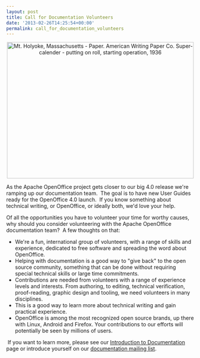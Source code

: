 ```yaml
---
layout: post
title: Call for Documentation Volunteers
date: '2013-02-26T14:25:54+00:00'
permalink: call_for_documentation_volunteers
---
```

<div align="center"><a title="Mt. Holyoke, Massachusetts - Paper. American Writing Paper Co. Super-calender - putting on roll, starting operation, 1936 by The U.S. National Archives, on Flickr" href="http://www.flickr.com/photos/usnationalarchives/7494447314/"><img width="500" height="365" alt="Mt. Holyoke, Massachusetts - Paper. American Writing Paper Co. Super-calender - putting on roll, starting operation, 1936" src="http://farm8.staticflickr.com/7135/7494447314_9c83562037.jpg" /></a></div> 
  <p> </p> 
  <p> </p> 
  <p>As the Apache OpenOffice project gets closer to our big 4.0 release we're ramping up our documentation team.&nbsp; The goal is to have new User Guides ready for the OpenOffice 4.0 launch.&nbsp; If you know something about technical writing, or OpenOffice, or ideally both, we'd love your help.&nbsp; <br /></p> 
  <p>Of all the opportunities you have to volunteer your time for worthy causes, why should you consider volunteering with the Apache OpenOffice documentation team?&nbsp; A few thoughts on that: <br /></p> 
  <ul> 
    <li>We're a fun, international group of volunteers, with a range of 
skills and experience, dedicated to free software and spreading the word
 about OpenOffice.</li> 
    <li>Helping with documentation is a good way to &quot;give back&quot; to the open 
source community, something that can be done without requiring special 
technical skills or large time commitments.<br /></li> 
    <li>Contributions are needed from volunteers with a range of experience levels and 
interests.  From authoring, to editing, technical verification, proof-reading, graphic design and tooling, we need volunteers in many disciplines.</li> 
    <li>This is a good way to learn more about technical writing and gain practical experience.</li> 
    <li>OpenOffice is among the most recognized open source brands, up there with Linux, Android and Firefox.  Your 
contributions to our efforts will potentially be seen by millions of users.</li> 
  </ul> 
  <p>&nbsp;If you want to learn more, please see our <a href="http://openoffice.apache.org/orientation/intro-doc.html">Introduction to Documentation</a> page or introduce yourself on our <a href="mailto:doc@openoffice.apache.org">documentation mailing list</a>.<br /></p>
